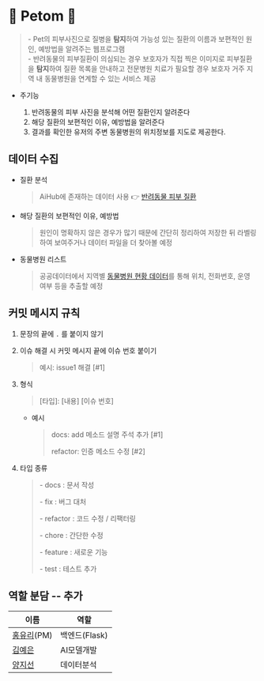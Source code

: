 # :feet: Petom :feet:

> \- Pet의 피부사진으로 질병을 **탐지**하여 가능성 있는 질환의 이름과 보편적인 원인, 예방법을 알려주는 웹프로그램  
> \- 반려동물의 피부질환이 의심되는 경우 보호자가 직접 찍은 이미지로 피부질환을 **탐지**하여 질환 목록을 안내하고 전문병원 치료가 필요할 경우 보호자 거주 지역 내 동물병원을 연계할 수 있는 서비스 제공

- 주기능

  1. 반려동물의 피부 사진을 분석해 어떤 질환인지 알려준다
  2. 해당 질환의 보편적인 이유, 예방법을 알려준다
  3. 결과를 확인한 유저의 주변 동물병원의 위치정보를 지도로 제공한다. 


## 데이터 수집

- 질환 분석

  > AiHub에 존재하는 데이터 사용 :point_right: [반려동물 피부 질환](https://aihub.or.kr/aihubdata/data/view.do?currMenu=115&topMenu=100&aihubDataSe=realm&dataSetSn=561)

- 해당 질환의 보편적인 이유, 예방법

  > 원인이 명확하지 않은 경우가 많기 때문에 간단히 정리하여 저장한 뒤 라벨링하여 보여주거나 데이터 파일을 더 찾아볼 예정

- 동물병원 리스트
  > 공공데이터에서 지역별 [동물병원 현황 데이터](https://www.data.go.kr/tcs/dss/selectDataSetList.do?dType=TOTAL&keyword=%EB%8F%99%EB%AC%BC%EB%B3%91%EC%9B%90&detailKeyword=&publicDataPk=&recmSe=&detailText=&relatedKeyword=&commaNotInData=&commaAndData=&commaOrData=&must_not=&tabId=&dataSetCoreTf=&coreDataNm=&sort=&relRadio=&orgFullName=&orgFilter=&org=&orgSearch=&currentPage=1&perPage=10&brm=&instt=&svcType=&kwrdArray=&extsn=&coreDataNmArray=&pblonsipScopeCode=)를 통해 위치, 전화번호, 운영 여부 등을 추출할 예정

## 커밋 메시지 규칙

1. 문장의 끝에 `.` 를 붙이지 않기

2. 이슈 해결 시 커밋 메시지 끝에 이슈 번호 붙이기

   > 예시: issue1 해결 [#1]

3. 형식

   > [타입]: [내용] [이슈 번호]

   - 예시

     > docs: add 메소드 설명 주석 추가 [#1]
     >
     > refactor: 인증 메소드 수정 [#2]

4. 타입 종류

   > \- docs : 문서 작성
   >
   > \- fix : 버그 대처
   >
   > \- refactor : 코드 수정 / 리팩터링
   >
   > \- chore : 간단한 수정
   >
   > \- feature : 새로운 기능
   >
   > \- test : 테스트 추가

## 역할 분담 -- **추가**

| 이름                                       | 역할                    |
| ------------------------------------------ | ----------------------- |
| [홍유리](https://github.com/teraglass)(PM) | 백엔드(Flask) |
| [김예은](https://github.com/kimyeun)       | AI모델개발               |
| [양지선](https://github.com/Sunnnyyy16)    | 데이터분석               |
